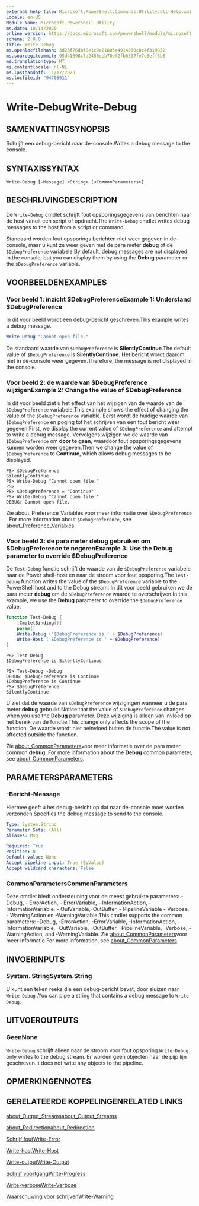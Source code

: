 ```yaml
---
external help file: Microsoft.PowerShell.Commands.Utility.dll-Help.xml
Locale: en-US
Module Name: Microsoft.PowerShell.Utility
ms.date: 10/14/2020
online version: https://docs.microsoft.com/powershell/module/microsoft.powershell.utility/write-debug?view=powershell-7.2&WT.mc_id=ps-gethelp
schema: 2.0.0
title: Write-Debug
ms.openlocfilehash: 3d23f76dbf8e1c9a21805a4914038c8c4f319852
ms.sourcegitcommit: 95d41698c7a2450eeb70ef2fb6507fe7e6eff3b6
ms.translationtype: MT
ms.contentlocale: nl-NL
ms.lasthandoff: 11/17/2020
ms.locfileid: "94706011"
---
```

# <span data-ttu-id="42dad-102">Write-Debug</span><span class="sxs-lookup"><span data-stu-id="42dad-102">Write-Debug</span></span>

## <span data-ttu-id="42dad-103">SAMENVATTING</span><span class="sxs-lookup"><span data-stu-id="42dad-103">SYNOPSIS</span></span>
<span data-ttu-id="42dad-104">Schrijft een debug-bericht naar de-console.</span><span class="sxs-lookup"><span data-stu-id="42dad-104">Writes a debug message to the console.</span></span>

## <span data-ttu-id="42dad-105">SYNTAXIS</span><span class="sxs-lookup"><span data-stu-id="42dad-105">SYNTAX</span></span>

```
Write-Debug [-Message] <String> [<CommonParameters>]
```

## <span data-ttu-id="42dad-106">BESCHRIJVING</span><span class="sxs-lookup"><span data-stu-id="42dad-106">DESCRIPTION</span></span>

<span data-ttu-id="42dad-107">De `Write-Debug` cmdlet schrijft fout opsporingsgegevens van berichten naar de host vanuit een script of opdracht.</span><span class="sxs-lookup"><span data-stu-id="42dad-107">The `Write-Debug` cmdlet writes debug messages to the host from a script or command.</span></span>

<span data-ttu-id="42dad-108">Standaard worden fout opsporings berichten niet weer gegeven in de-console, maar u kunt ze weer geven met de para meter **debug** of de `$DebugPreference` variabele.</span><span class="sxs-lookup"><span data-stu-id="42dad-108">By default, debug messages are not displayed in the console, but you can display them by using the **Debug** parameter or the `$DebugPreference` variable.</span></span>

## <span data-ttu-id="42dad-109">VOORBEELDEN</span><span class="sxs-lookup"><span data-stu-id="42dad-109">EXAMPLES</span></span>

### <span data-ttu-id="42dad-110">Voor beeld 1: inzicht $DebugPreference</span><span class="sxs-lookup"><span data-stu-id="42dad-110">Example 1: Understand $DebugPreference</span></span>

<span data-ttu-id="42dad-111">In dit voor beeld wordt een debug-bericht geschreven.</span><span class="sxs-lookup"><span data-stu-id="42dad-111">This example writes a debug message.</span></span>

```powershell
Write-Debug "Cannot open file."
```

<span data-ttu-id="42dad-112">De standaard waarde van `$DebugPreference` is **SilentlyContinue**.</span><span class="sxs-lookup"><span data-stu-id="42dad-112">The default value of `$DebugPreference` is **SilentlyContinue**.</span></span> <span data-ttu-id="42dad-113">Het bericht wordt daarom niet in de-console weer gegeven.</span><span class="sxs-lookup"><span data-stu-id="42dad-113">Therefore, the message is not displayed in the console.</span></span>

### <span data-ttu-id="42dad-114">Voor beeld 2: de waarde van $DebugPreference wijzigen</span><span class="sxs-lookup"><span data-stu-id="42dad-114">Example 2: Change the value of $DebugPreference</span></span>

<span data-ttu-id="42dad-115">In dit voor beeld ziet u het effect van het wijzigen van de waarde van de `$DebugPreference` variabele.</span><span class="sxs-lookup"><span data-stu-id="42dad-115">This example shows the effect of changing the value of the `$DebugPreference` variable.</span></span> <span data-ttu-id="42dad-116">Eerst wordt de huidige waarde van `$DebugPreference` en poging tot het schrijven van een fout bericht weer gegeven.</span><span class="sxs-lookup"><span data-stu-id="42dad-116">First, we display the current value of `$DebugPreference` and attempt to write a debug message.</span></span> <span data-ttu-id="42dad-117">Vervolgens wijzigen we de waarde van `$DebugPreference` om **door te gaan**, waardoor fout opsporingsgegevens kunnen worden weer gegeven.</span><span class="sxs-lookup"><span data-stu-id="42dad-117">Then we change the value of `$DebugPreference` to **Continue**, which allows debug messages to be displayed.</span></span>

```
PS> $DebugPreference
SilentlyContinue
PS> Write-Debug "Cannot open file."
PS>
PS> $DebugPreference = "Continue"
PS> Write-Debug "Cannot open file."
DEBUG: Cannot open file.
```

<span data-ttu-id="42dad-118">Zie about_Preference_Variables voor meer informatie over `$DebugPreference` . [](/powershell/module/Microsoft.PowerShell.Core/About/about_Preference_Variables)</span><span class="sxs-lookup"><span data-stu-id="42dad-118">For more information about `$DebugPreference`, see [about_Preference_Variables](/powershell/module/Microsoft.PowerShell.Core/About/about_Preference_Variables).</span></span>

### <span data-ttu-id="42dad-119">Voor beeld 3: de para meter debug gebruiken om $DebugPreference te negeren</span><span class="sxs-lookup"><span data-stu-id="42dad-119">Example 3: Use the Debug parameter to override $DebugPreference</span></span>

<span data-ttu-id="42dad-120">De `Test-Debug` functie schrijft de waarde van de `$DebugPreference` variabele naar de Power shell-host en naar de stroom voor fout opsporing.</span><span class="sxs-lookup"><span data-stu-id="42dad-120">The `Test-Debug` function writes the value of the `$DebugPreference` variable to the PowerShell host and to the Debug stream.</span></span> <span data-ttu-id="42dad-121">In dit voor beeld gebruiken we de para meter **debug** om de `$DebugPreference` waarde te overschrijven.</span><span class="sxs-lookup"><span data-stu-id="42dad-121">In this example, we use the **Debug** parameter to override the `$DebugPreference` value.</span></span>

```powershell
function Test-Debug {
    [CmdletBinding()]
    param()
    Write-Debug ('$DebugPreference is ' + $DebugPreference)
    Write-Host ('$DebugPreference is ' + $DebugPreference)
}
```

```
PS> Test-Debug
$DebugPreference is SilentlyContinue

PS> Test-Debug -Debug
DEBUG: $DebugPreference is Continue
$DebugPreference is Continue
PS> $DebugPreference
SilentlyContinue
```

<span data-ttu-id="42dad-122">U ziet dat de waarde van `$DebugPreference` wijzigingen wanneer u de para meter **debug** gebruikt.</span><span class="sxs-lookup"><span data-stu-id="42dad-122">Notice that the value of `$DebugPreference` changes when you use the **Debug** parameter.</span></span> <span data-ttu-id="42dad-123">Deze wijziging is alleen van invloed op het bereik van de functie.</span><span class="sxs-lookup"><span data-stu-id="42dad-123">This change only affects the scope of the function.</span></span> <span data-ttu-id="42dad-124">De waarde wordt niet beïnvloed buiten de functie.</span><span class="sxs-lookup"><span data-stu-id="42dad-124">The value is not affected outside the function.</span></span>

<span data-ttu-id="42dad-125">Zie [about_CommonParameters](https://go.microsoft.com/fwlink/?LinkID=113216)voor meer informatie over de para meter common **debug** .</span><span class="sxs-lookup"><span data-stu-id="42dad-125">For more information about the **Debug** common parameter, see [about_CommonParameters](https://go.microsoft.com/fwlink/?LinkID=113216).</span></span>

## <span data-ttu-id="42dad-126">PARAMETERS</span><span class="sxs-lookup"><span data-stu-id="42dad-126">PARAMETERS</span></span>

### <span data-ttu-id="42dad-127">-Bericht</span><span class="sxs-lookup"><span data-stu-id="42dad-127">-Message</span></span>

<span data-ttu-id="42dad-128">Hiermee geeft u het debug-bericht op dat naar de-console moet worden verzonden.</span><span class="sxs-lookup"><span data-stu-id="42dad-128">Specifies the debug message to send to the console.</span></span>

```yaml
Type: System.String
Parameter Sets: (All)
Aliases: Msg

Required: True
Position: 0
Default value: None
Accept pipeline input: True (ByValue)
Accept wildcard characters: False
```

### <span data-ttu-id="42dad-129">CommonParameters</span><span class="sxs-lookup"><span data-stu-id="42dad-129">CommonParameters</span></span>

<span data-ttu-id="42dad-130">Deze cmdlet biedt ondersteuning voor de meest gebruikte parameters: -Debug, - ErrorAction, - ErrorVariable, - InformationAction, -InformationVariable, - OutVariable,-OutBuffer, - PipelineVariable - Verbose, - WarningAction en -WarningVariable.</span><span class="sxs-lookup"><span data-stu-id="42dad-130">This cmdlet supports the common parameters: -Debug, -ErrorAction, -ErrorVariable, -InformationAction, -InformationVariable, -OutVariable, -OutBuffer, -PipelineVariable, -Verbose, -WarningAction, and -WarningVariable.</span></span> <span data-ttu-id="42dad-131">Zie [about_CommonParameters](https://go.microsoft.com/fwlink/?LinkID=113216)voor meer informatie.</span><span class="sxs-lookup"><span data-stu-id="42dad-131">For more information, see [about_CommonParameters](https://go.microsoft.com/fwlink/?LinkID=113216).</span></span>

## <span data-ttu-id="42dad-132">INVOER</span><span class="sxs-lookup"><span data-stu-id="42dad-132">INPUTS</span></span>

### <span data-ttu-id="42dad-133">System. String</span><span class="sxs-lookup"><span data-stu-id="42dad-133">System.String</span></span>

<span data-ttu-id="42dad-134">U kunt een teken reeks die een debug-bericht bevat, door sluizen naar `Write-Debug` .</span><span class="sxs-lookup"><span data-stu-id="42dad-134">You can pipe a string that contains a debug message to `Write-Debug`.</span></span>

## <span data-ttu-id="42dad-135">UITVOER</span><span class="sxs-lookup"><span data-stu-id="42dad-135">OUTPUTS</span></span>

### <span data-ttu-id="42dad-136">Geen</span><span class="sxs-lookup"><span data-stu-id="42dad-136">None</span></span>

<span data-ttu-id="42dad-137">`Write-Debug` schrijft alleen naar de stroom voor fout opsporing.</span><span class="sxs-lookup"><span data-stu-id="42dad-137">`Write-Debug` only writes to the debug stream.</span></span> <span data-ttu-id="42dad-138">Er worden geen objecten naar de pijp lijn geschreven.</span><span class="sxs-lookup"><span data-stu-id="42dad-138">It does not write any objects to the pipeline.</span></span>

## <span data-ttu-id="42dad-139">OPMERKINGEN</span><span class="sxs-lookup"><span data-stu-id="42dad-139">NOTES</span></span>

## <span data-ttu-id="42dad-140">GERELATEERDE KOPPELINGEN</span><span class="sxs-lookup"><span data-stu-id="42dad-140">RELATED LINKS</span></span>

[<span data-ttu-id="42dad-141">about_Output_Streams</span><span class="sxs-lookup"><span data-stu-id="42dad-141">about_Output_Streams</span></span>](../Microsoft.PowerShell.Core/About/about_Output_Streams.md)

[<span data-ttu-id="42dad-142">about_Redirection</span><span class="sxs-lookup"><span data-stu-id="42dad-142">about_Redirection</span></span>](../Microsoft.PowerShell.Core/About/about_Redirection.md)

[<span data-ttu-id="42dad-143">Schrijf fout</span><span class="sxs-lookup"><span data-stu-id="42dad-143">Write-Error</span></span>](Write-Error.md)

[<span data-ttu-id="42dad-144">Write-host</span><span class="sxs-lookup"><span data-stu-id="42dad-144">Write-Host</span></span>](Write-Host.md)

[<span data-ttu-id="42dad-145">Write-output</span><span class="sxs-lookup"><span data-stu-id="42dad-145">Write-Output</span></span>](Write-Output.md)

[<span data-ttu-id="42dad-146">Schrijf voortgang</span><span class="sxs-lookup"><span data-stu-id="42dad-146">Write-Progress</span></span>](Write-Progress.md)

[<span data-ttu-id="42dad-147">Write-verbose</span><span class="sxs-lookup"><span data-stu-id="42dad-147">Write-Verbose</span></span>](Write-Verbose.md)

[<span data-ttu-id="42dad-148">Waarschuwing voor schrijven</span><span class="sxs-lookup"><span data-stu-id="42dad-148">Write-Warning</span></span>](Write-Warning.md)

